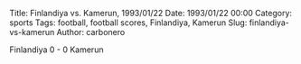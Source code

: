 Title: Finlandiya vs. Kamerun, 1993/01/22
Date: 1993/01/22 00:00
Category: sports
Tags: football, football scores, Finlandiya, Kamerun
Slug: finlandiya-vs-kamerun
Author: carbonero


Finlandiya 0 - 0 Kamerun
